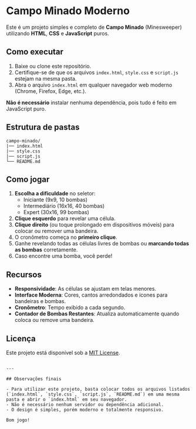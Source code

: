 # Campo Minado Moderno

Este é um projeto simples e completo de **Campo Minado** (Minesweeper) utilizando **HTML**, **CSS** e **JavaScript** puros.

## Como executar

1. Baixe ou clone este repositório.
2. Certifique-se de que os arquivos `index.html`, `style.css` e `script.js` estejam na mesma pasta.
3. Abra o arquivo `index.html` em qualquer navegador web moderno (Chrome, Firefox, Edge, etc.).

**Não é necessário** instalar nenhuma dependência, pois tudo é feito em JavaScript puro.

## Estrutura de pastas

```
campo-minado/
|── index.html
|── style.css
|── script.js
└── README.md
```

## Como jogar

1. **Escolha a dificuldade** no seletor:
   - Iniciante (9x9, 10 bombas)
   - Intermediário (16x16, 40 bombas)
   - Expert (30x16, 99 bombas)
2. **Clique esquerdo** para revelar uma célula.
3. **Clique direito** (ou toque prolongado em dispositivos móveis) para colocar ou remover uma bandeira.
4. O cronômetro começa no **primeiro clique**.
5. Ganhe revelando todas as células livres de bombas ou **marcando todas as bombas** corretamente.
6. Caso encontre uma bomba, você perde!

## Recursos

- **Responsividade**: As células se ajustam em telas menores.
- **Interface Moderna**: Cores, cantos arredondados e ícones para bandeiras e bombas.
- **Cronômetro**: Tempo exibido a cada segundo.
- **Contador de Bombas Restantes**: Atualiza automaticamente quando coloca ou remove uma bandeira.

## Licença

Este projeto está disponível sob a [MIT License](https://opensource.org/licenses/MIT).
```

---

## Observações finais

- Para utilizar este projeto, basta colocar todos os arquivos listados (`index.html`, `style.css`, `script.js`, `README.md`) em uma mesma pasta e abrir o `index.html` em seu navegador.  
- Não é necessário nenhum servidor ou dependência adicional.  
- O design é simples, porém moderno e totalmente responsivo.  

Bom jogo!